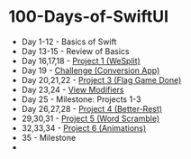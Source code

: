 # 100-Days-of-SwiftUI
* Day 1-12 - Basics of Swift
* Day 13-15 - Review of Basics
* Day 16,17,18 - [Project 1 (WeSplit)](https://github.com/gokulnair2001/100-Days-of-SwiftUI/tree/master/WeSplit)
* Day 19 - [Challenge (Conversion App)](https://github.com/gokulnair2001/100-Days-of-SwiftUI/tree/master/Unit%20Converter)
* Day 20,21,22 - [Project 3 (Flag Game Done)](https://github.com/gokulnair2001/100-Days-of-SwiftUI/tree/master/Flag%20Game)
* Day 23,24 - [View Modifiers](https://github.com/gokulnair2001/100-Days-of-SwiftUI/tree/master/Custom%20Modifiers)
* Day 25 -  Milestone: Projects 1-3
* Day 26,27,28 - [Project 4 (Better-Rest)](https://github.com/gokulnair2001/100-Days-of-SwiftUI/tree/master/Better%20Rest)
* 29,30,31 - [Project 5 (Word Scramble)](https://github.com/gokulnair2001/100-Days-of-SwiftUI/tree/master/Word%20Scramble)
* 32,33,34 - [Project 6 (Animations)](https://github.com/gokulnair2001/100-Days-of-SwiftUI/tree/master/Animations)
* 35 - Milestone
* 
